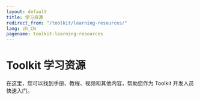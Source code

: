 ```yaml
---
layout: default
title: 学习资源
redirect_from: "/toolkit/learning-resources/"
lang: zh_CN
pagename: toolkit-learning-resources
---
```


# Toolkit 学习资源

在这里，您可以找到手册、教程、视频和其他内容，帮助您作为 Toolkit 开发人员快速入门。

